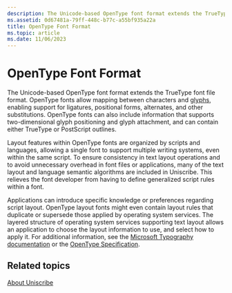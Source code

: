 ```yaml
---
description: The Unicode-based OpenType font format extends the TrueType font file format.
ms.assetid: 0d67481a-79ff-448c-b77c-a55bf935a22a
title: OpenType Font Format
ms.topic: article
ms.date: 11/06/2023
---
```


# OpenType Font Format

The Unicode-based OpenType font format extends the TrueType font file format. OpenType fonts allow mapping between characters and [glyphs](uniscribe-glossary.md), enabling support for ligatures, positional forms, alternates, and other substitutions. OpenType fonts can also include information that supports two-dimensional glyph positioning and glyph attachment, and can contain either TrueType or PostScript outlines.

Layout features within OpenType fonts are organized by scripts and languages, allowing a single font to support multiple writing systems, even within the same script. To ensure consistency in text layout operations and to avoid unnecessary overhead in font files or applications, many of the text layout and language semantic algorithms are included in Uniscribe. This relieves the font developer from having to define generalized script rules within a font.

Applications can introduce specific knowledge or preferences regarding script layout. OpenType layout fonts might even contain layout rules that duplicate or supersede those applied by operating system services. The layered structure of operating system services supporting text layout allows an application to choose the layout information to use, and select how to apply it. For additional information, see the [Microsoft Typography documentation](/typography/) or the [OpenType Specification](/typography/opentype/spec/).

## Related topics

<dl> <dt>

[About Uniscribe](about-uniscribe.md)
</dt> </dl>

 

 



